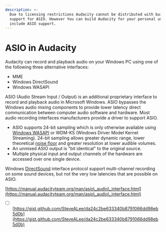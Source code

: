 ```yaml
---
description: >-
  Due to licensing restrictions Audacity cannot be distributed with built-in
  support for ASIO. However You can build Audacity for your personal use and
  include ASIO support.
---
```


# ASIO in Audacity

Audacity can record and playback audio on your Windows PC using one of the following three alternative interfaces:

* MME
* Windows DirectSound
* Windows WASAPI

ASIO (Audio Stream Input / Output) is an additional proprietary interface to record and playback audio in Microsoft Windows.  ASIO bypasses the Windows audio mixing components to provide lower latency direct communication between computer audio software and hardware.  Most audio recording interfaces manufacturers provide a driver to support ASIO.

* ASIO supports 24-bit sampling which is only otherwise available using [Windows WASAPI](https://docs.microsoft.com/en-us/windows/win32/coreaudio/wasapi?redirectedfrom=MSDN) or WDM-KS (Windows Driver Model Kernel Streaming). 24-bit sampling allows greater dynamic range, lower theoretical [noise floor](https://manual.audacityteam.org/man/glossary.html#noise\_floor) and greater resolution at lower audible volumes.
* An unmixed ASIO output is "bit identical" to the original source.
* Multiple physical input and output channels of the hardware are accessed over one single device.

Windows [DirectSound](http://en.wikipedia.org/wiki/DirectSound) interface protocol support multi-channel recording on some sound devices, but not the very low latencies that are possible on ASIO.

[https://manual.audacityteam.org/man/asio\_audio\_interface.html](https://manual.audacityteam.org/man/asio\_audio\_interface.html)

* [ ] [https://gist.github.com/SteveALee/da24c2be633340b8791066dd98eb5d0b](https://gist.github.com/SteveALee/da24c2be633340b8791066dd98eb5d0b)

